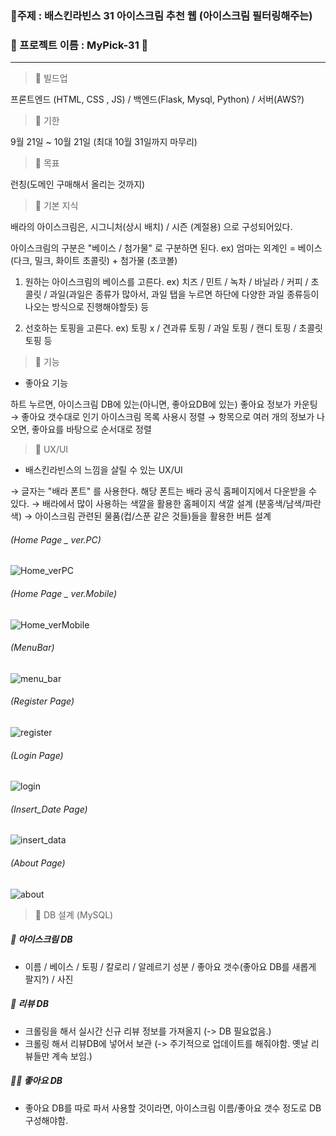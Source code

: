 ### 📌주제 : 배스킨라빈스 31 아이스크림 추천 웹 (아이스크림 필터링해주는)
### 📌 프로젝트 이름 : MyPick-31 🍨

------

> 📌 빌드업

프론트엔드 (HTML, CSS , JS) / 백엔드(Flask, Mysql, Python) / 서버(AWS?)



> 📌 기한

9월 21일 ~ 10월 21일 (최대 10월 31일까지 마무리)




> 📌 목표 

런칭(도메인 구매해서 올리는 것까지)




> 📌 기본 지식

배라의 아이스크림은, 시그니처(상시 배치) / 시즌 (계절용) 으로 구성되어있다.

아이스크림의 구분은 "베이스 / 첨가물" 로 구분하면 된다. ex) 엄마는 외계인 = 베이스(다크, 밀크, 화이트 초콜릿) + 첨가물 (초코볼)

1. 원하는 아이스크림의 베이스를 고른다.
ex) 치즈 / 민트 / 녹차 / 바닐라 / 커피 / 초콜릿 / 과일(과일은 종류가 많아서, 과일 탭을 누르면 하단에 다양한 과일 종류등이 나오는 방식으로 진행해야할듯) 등

2. 선호하는 토핑을 고른다. ex) 토핑 x / 견과류 토핑 / 과일 토핑 / 캔디 토핑 / 초콜릿 토핑 등





> 📌 기능

- 좋아요 기능

하트 누르면, 아이스크림 DB에 있는(아니면, 좋아요DB에 있는) 좋아요 정보가 카운팅
→ 좋아요 갯수대로 인기 아이스크림 목록 사용시 정렬
→ 항목으로 여러 개의 정보가 나오면, 좋아요를 바탕으로 순서대로 정렬





>  📌 UX/UI

- 배스킨라빈스의 느낌을 살릴 수 있는 UX/UI

→ 글자는 "배라 폰트" 를 사용한다. 해당 폰트는 배라 공식 홈페이지에서 다운받을 수 있다.
→ 배라에서 많이 사용하는 색깔을 활용한 홈페이지 색깔 설계 (분홍색/남색/파란색)
→ 아이스크림 관련된 물품(컵/스푼 같은 것들)들을 활용한 버튼 설계

###### (Home Page _ ver.PC)
![Home_verPC](/uploads/Home_verPC.PNG)

###### (Home Page _ ver.Mobile)
![Home_verMobile](/uploads/Home_verMobile.PNG)

###### (MenuBar)
![menu_bar](/uploads/menu_bar.PNG)

###### (Register Page)
![register](/uploads/register.PNG)

###### (Login Page)
![login](/uploads/login.PNG)

###### (Insert_Date Page)
![insert_data](/uploads/insert_data.PNG)

###### (About Page)
![about](/uploads/about.PNG)





>  📌 DB 설계 (MySQL)

##### 🍨 아이스크림 DB
- 이름 / 베이스 / 토핑 / 칼로리 / 알레르기 성분 / 좋아요 갯수(좋아요 DB를 새롭게 팔지?) / 사진

##### 📝 리뷰 DB
- 크롤링을 해서 실시간 신규 리뷰 정보를 가져올지 (-> DB 필요없음.)
- 크롤링 해서 리뷰DB에 넣어서 보관 (-> 주기적으로 업데이트를 해줘야함. 옛날 리뷰들만 계속 보임.)

##### 👍🏻 좋아요 DB
- 좋아요 DB를 따로 파서 사용할 것이라면, 아이스크림 이름/좋아요 갯수 정도로 DB 구성해야함.
